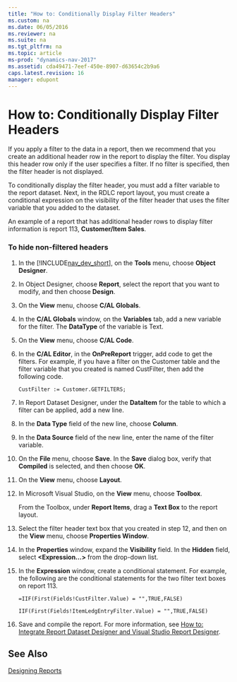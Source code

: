 ```yaml
---
title: "How to: Conditionally Display Filter Headers"
ms.custom: na
ms.date: 06/05/2016
ms.reviewer: na
ms.suite: na
ms.tgt_pltfrm: na
ms.topic: article
ms-prod: "dynamics-nav-2017"
ms.assetid: cda49471-7eef-450e-8907-d63654c2b9a6
caps.latest.revision: 16
manager: edupont
---
```

# How to: Conditionally Display Filter Headers
If you apply a filter to the data in a report, then we recommend that you create an additional header row in the report to display the filter. You display this header row only if the user specifies a filter. If no filter is specified, then the filter header is not displayed.  
  
 To conditionally display the filter header, you must add a filter variable to the report dataset. Next, in the RDLC report layout, you must create a conditional expression on the visibility of the filter header that uses the filter variable that you added to the dataset.  
  
 An example of a report that has additional header rows to display filter information is report 113, **Customer\/Item Sales**.  
  
### To hide non\-filtered headers  
  
1.  In the [!INCLUDE[nav_dev_short](includes/nav_dev_short_md.md)], on the **Tools** menu, choose **Object Designer**.  
  
2.  In Object Designer, choose **Report**, select the report that you want to modify, and then choose **Design**.  
  
3.  On the **View** menu, choose **C/AL Globals**.  
  
4.  In the **C/AL Globals** window, on the **Variables** tab, add a new variable for the filter. The **DataType** of the variable is Text.  
  
5.  On the **View** menu, choose **C/AL Code**.  
  
6.  In the **C/AL Editor**, in the **OnPreReport** trigger, add code to get the filters. For example, if you have a filter on the Customer table and the filter variable that you created is named CustFilter, then add the following code.  
  
    ```  
    CustFilter := Customer.GETFILTERS;  
    ```  
  
7.  In Report Dataset Designer, under the **DataItem** for the table to which a filter can be applied, add a new line.  
  
8.  In the **Data Type** field of the new line, choose **Column**.  
  
9. In the **Data Source** field of the new line, enter the name of the filter variable.  
  
10. On the **File** menu, choose **Save**. In the **Save** dialog box, verify that **Compiled** is selected, and then choose **OK**.  
  
11. On the **View** menu, choose **Layout**.  
  
12. In Microsoft Visual Studio, on the **View** menu, choose **Toolbox**.  
  
     From the Toolbox, under **Report Items**, drag a **Text Box** to the report layout.  
  
13. Select the filter header text box that you created in step 12, and then on the **View** menu, choose **Properties Window**.  
  
14. In the **Properties** window, expand the **Visibility** field. In the **Hidden** field, select **\<Expression…\>** from the drop\-down list.  
  
15. In the **Expression** window, create a conditional statement. For example, the following are the conditional statements for the two filter text boxes on report 113.  
  
    ```  
    =IIF(First(Fields!CustFilter.Value) = "",TRUE,FALSE)  
    ```  
  
    ```  
    IIF(First(Fields!ItemLedgEntryFilter.Value) = "",TRUE,FALSE)  
    ```  
  
16. Save and compile the report. For more information, see [How to: Integrate Report Dataset Designer and Visual Studio Report Designer](How%20to:%20Integrate%20Report%20Dataset%20Designer%20and%20Visual%20Studio%20Report%20Designer.md).  
  
## See Also  
 [Designing Reports](Designing-Reports.md)